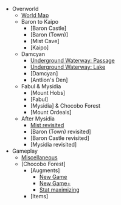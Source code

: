 * Overworld
  * [World Map](overworld)
  * Baron to Kaipo
    * [Baron Castle]
    * [Baron (Town)]
    * [Mist Cave]
    * [Kaipo]
  * Damcyan
    * [Underground Waterway: Passage](underground_waterway)
    * [Underground Waterway: Lake](underground_lake)
    * [Damcyan]
    * [Antlion's Den]
  * Fabul & Mysidia
    * [Mount Hobs]
    * [Fabul]
    * [Mysidia] & Chocobo Forest
    * [Mount Ordeals]
  * After Mysidia
    * [Mist revisited](Mist)
    * [Baron (Town) revisited]
    * [Baron Castle revisited]
    * [Mysidia revisited]
* Gameplay
  * [Miscellaneous](gameplay)
  * [Chocobo Forest]
    * [Augments]
      * [New Game](aug_rec_ng)
      * [New Game+](aug_rec_ngp)
      * [Stat maximizing](stat_max)
    * [Items]
